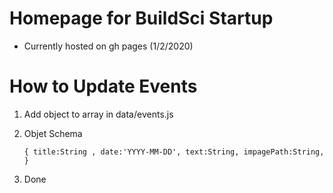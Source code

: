 # Homepage for BuildSci Startup

- Currently hosted on gh pages (1/2/2020)

# How to Update Events

1. Add object to array in data/events.js
2. Objet Schema

   `{ title:String , date:'YYYY-MM-DD', text:String, impagePath:String, }`
3. Done
